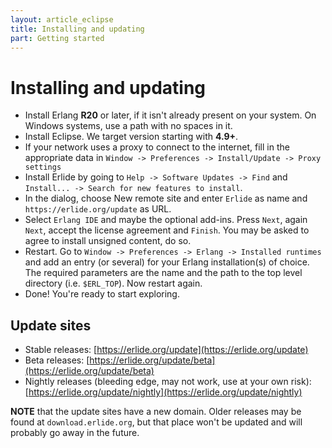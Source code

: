 ```yaml
---
layout: article_eclipse
title: Installing and updating
part: Getting started
---
```


# Installing and updating

* Install Erlang __R20__ or later, if it isn't already present on your system. On Windows systems, use a path with no spaces in it.
* Install Eclipse. We target version starting with __4.9+__.
* If your network uses a proxy to connect to the internet, fill in the appropriate data in `Window -> Preferences -> Install/Update -> Proxy settings`
* Install Erlide by going to `Help -> Software Updates -> Find` and `Install... -> Search for new features to install`.
* In the dialog, choose New remote site and enter `Erlide` as name and `https://erlide.org/update` as URL.
* Select `Erlang IDE` and maybe the optional add-ins. Press `Next`, again `Next`, accept the license agreement and `Finish`. You may be asked to agree to install unsigned content, do so.
* Restart. Go to `Window -> Preferences -> Erlang -> Installed runtimes` and add an entry (or several) for your Erlang installation(s) of choice. The required parameters are the name and the path to the top level directory (i.e. `$ERL_TOP`). Now restart again.
* Done! You're ready to start exploring.

## Update sites

* Stable releases: [https://erlide.org/update](https://erlide.org/update)
* Beta releases: [https://erlide.org/update/beta](https://erlide.org/update/beta)
* Nightly releases (bleeding edge, may not work, use at your own risk): [https://erlide.org/update/nightly](https://erlide.org/update/nightly)

**NOTE** that the update sites have a new domain. Older releases may be found at `download.erlide.org`, but that place won't be updated and will probably go away in the future.
